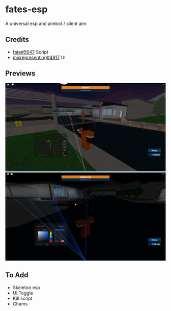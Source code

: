 # fates-esp

A universal esp and aimbot / silent aim

## Credits
- [fate#5647](https://github.com/fatesc) Script
- [misrepresenting#4917](https://github.com/misrepresenting) UI

## Previews

<img src="screen1.jpg" />
<img src="screen2.png" />


## To Add

- Skeleton esp
- UI Toggle
- Kill script
- Chams
